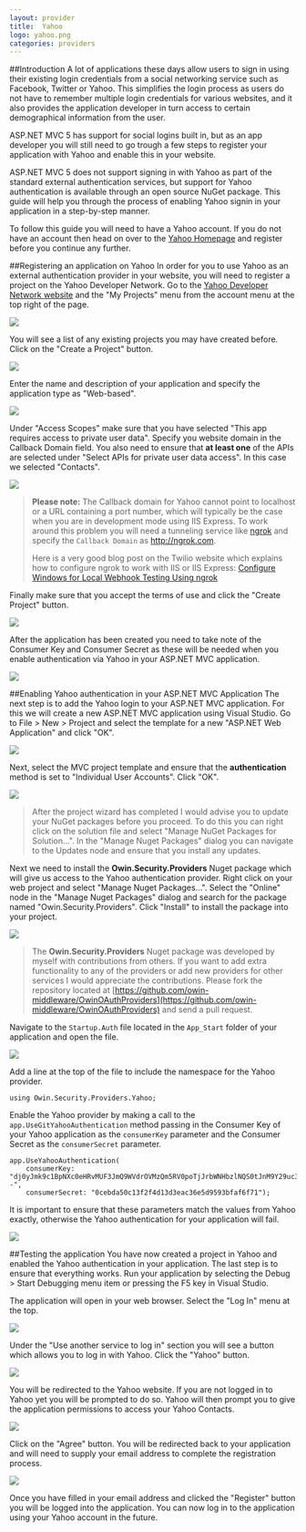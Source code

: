 ```yaml
---
layout: provider
title:  Yahoo
logo: yahoo.png
categories: providers
---
```


##Introduction
A lot of applications these days allow users to sign in using their existing login credentials from a social networking service such as Facebook, Twitter or Yahoo.  This simplifies the login process as users do not have to remember multiple login credentials for various websites, and it also provides the application developer in turn access to certain demographical information from the user.

ASP.NET MVC 5 has support for social logins built in, but as an app developer you will still need to go trough a few steps to register your application with Yahoo and enable this in your website.  

ASP.NET MVC 5 does not support signing in with Yahoo as part of the standard external authentication services, but support for Yahoo authentication is available through an open source NuGet package. This guide will help you through the process of enabling Yahoo signin in your application in a step-by-step manner.

To follow this guide you will need to have a Yahoo account.  If you do not have an account then head on over to the [Yahoo Homepage](https://www.yahoo.com/) and register before you continue any further.

##Registering an application on Yahoo
In order for you to use Yahoo as an external authentication provider in your website, you will need to register a project on the Yahoo Developer Network.  Go to the [Yahoo Developer Network website](https://developer.yahoo.com/) and the "My Projects" menu from the account menu at the top right of the page.

![](/images/guides/yahoo/yahoo_projects_menu.png)

You will see a list of any existing projects you may have created before.  Click on the "Create a Project" button.

![](/images/guides/yahoo/yahoo_projects_list.png)

Enter the name and description of your application and specify the application type as "Web-based". 

![](/images/guides/yahoo/yahoo_project_1.png)

Under "Access Scopes" make sure that you have selected "This app requires access to private user data". Specify you website domain in the Callback Domain field. You also need to ensure that **at least one** of the APIs are selected under "Select APIs for private user data access".  In this case we selected "Contacts".

![](/images/guides/yahoo/yahoo_project_2.png)

> **Please note:** The Callback domain for Yahoo cannot point to localhost or a URL containing a port number, which will typically be the case when you are in development mode using IIS Express. To work around this problem you will need a tunneling service like [ngrok](https://ngrok.com/) and specify the `Callback Domain` as http://ngrok.com. 
> 
> Here is a very good blog post on the Twilio website which explains how to configure ngrok to work with IIS or IIS Express: [Configure Windows for Local Webhook Testing Using ngrok](https://www.twilio.com/blog/2014/03/configure-windows-for-local-webhook-testing-using-ngrok.html)

Finally make sure that you accept the terms of use and click the "Create Project" button.

![](/images/guides/yahoo/yahoo_project_3.png)

After the application has been created you need to take note of the Consumer Key and Consumer Secret as these will be needed when you enable authentication via Yahoo in your ASP.NET MVC application.

![](/images/guides/yahoo/yahoo_key_and_secret.png)

##Enabling Yahoo authentication in your ASP.NET MVC Application
The next step is to add the Yahoo login to your ASP.NET MVC application.  For this we will create a new ASP.NET MVC application using Visual Studio. Go to File > New > Project and select the template for a new "ASP.NET Web Application" and click "OK".

![](/images/guides/yahoo/new_project.png)

Next, select the MVC project template and ensure that the **authentication** method is set to "Individual User Accounts".  Click "OK".

![](/images/guides/yahoo/new_project_mvc.png)

> After the project wizard has completed I would advise you to update your NuGet packages before you proceed.  To do this you can right click on the solution file and select "Manage NuGet Packages for Solution...".  In the "Manage Nuget Packages" dialog you can navigate to the Updates node and ensure that you install any updates.

Next we need to install the **Owin.Security.Providers** Nuget package which will give us access to the Yahoo authentication provider.  Right click on your web project and select "Manage Nuget Packages...". Select the "Online" node in the "Manage Nuget Packages" dialog and search for the package named "Owin.Security.Providers".  Click "Install" to install the package into your project.

![](/images/guides/yahoo/nuget_package_dialog.png)

> The **Owin.Security.Providers** Nuget package was developed by myself with contributions from others.  If you want to add extra functionality to any of the providers or add new providers for other services I would appreciate the contributions.  Please fork the repository located at [https://github.com/owin-middleware/OwinOAuthProviders](https://github.com/owin-middleware/OwinOAuthProviders) and send a pull request.

Navigate to the `Startup.Auth` file located in the `App_Start` folder of your application and open the file.

![](/images/guides/yahoo/navigate_startup_auth.png)

Add a line at the top of the file to include the namespace for the Yahoo provider.

	using Owin.Security.Providers.Yahoo;

Enable the Yahoo provider by making a call to the `app.UseGitYahooAuthentication` method passing in the Consumer Key of your Yahoo application as the `consumerKey` parameter and the Consumer Secret as the `consumerSecret` parameter.

	app.UseYahooAuthentication(
	    consumerKey: "dj0yJmk9c1BpNXc0eHRvMUF3JmQ9WVdrOVMzQm5RV0poTjJrbWNHbzlNQS0tJnM9Y29uc3VtZXJzZWNyZXQmeD1kYQ--",
	    consumerSecret: "0cebda50c13f2f4d13d3eac36e5d9593bfaf6f71");

It is important to ensure that these parameters match the values from Yahoo exactly, otherwise the Yahoo authentication for your application will fail.

![](/images/guides/yahoo/keys_matchup.png)

##Testing the application
You have now created a project in Yahoo and enabled the Yahoo authentication in your application.  The last step is to ensure that everything works.  Run your application by selecting the Debug > Start Debugging menu item or pressing the F5 key in Visual Studio.

The application will open in your web browser.  Select the "Log In" menu at the top.

![](/images/guides/yahoo/application_start_screen.png)

Under the "Use another service to log in" section you will see a button which allows you to log in with Yahoo.  Click the "Yahoo" button.

![](/images/guides/yahoo/application_login_screen.png)

You will be redirected to the Yahoo website.  If you are not logged in to Yahoo yet you will be prompted to do so.  Yahoo will then prompt you to give the application permissions to access your Yahoo Contacts.

![](/images/guides/yahoo/yahoo_permission.png)

Click on the "Agree" button.  You will be redirected back to your application and will need to supply your email address to complete the registration process.

![](/images/guides/yahoo/complete_registration.png)

Once you have filled in your email address and clicked the "Register" button you will be logged into the application.  You can now log in to the application using your Yahoo account in the future.
